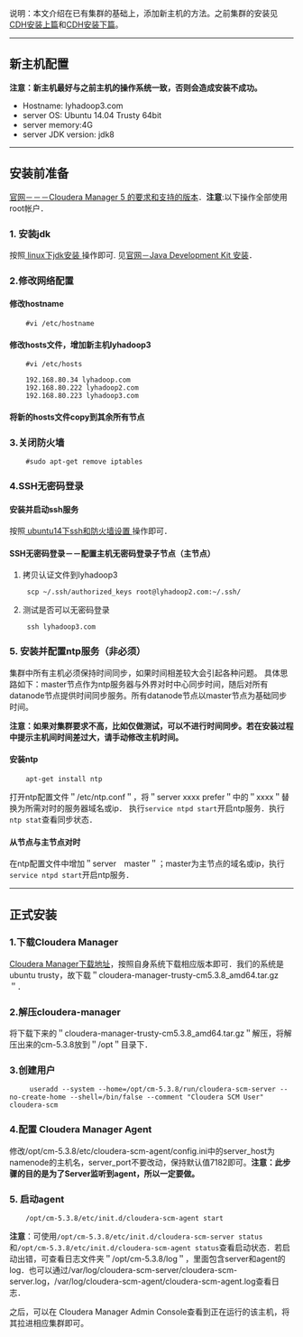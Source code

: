 

说明：本文介绍在已有集群的基础上，添加新主机的方法。之前集群的安装见[CDH安装上篇]()和[CDH安装下篇]()。

---
## 新主机配置

**注意：新主机最好与之前主机的操作系统一致，否则会造成安装不成功。**
+ Hostname: lyhadoop3.com
+ server OS: Ubuntu 14.04 Trusty 64bit
+ server memory:4G
+ server JDK version: jdk8

---
## 安装前准备

[官网－－－Cloudera Manager 5 的要求和支持的版本](http://www.cloudera.com/content/cloudera/zh-CN/documentation/core/v5-3-x/topics/cm_ig_cm_requirements.html)．**注意**:以下操作全部使用root帐户．

### 1. 安装jdk
按照[ linux下jdk安装 ](http://blog.csdn.net/u012948976/article/details/49700227)操作即可. 见[官网－Java Development Kit 安装](http://www.cloudera.com/content/cloudera/zh-CN/documentation/core/v5-3-x/topics/cdh_ig_jdk_installation.html)．

### 2.修改网络配置

#### 修改hostname

        #vi /etc/hostname

#### 修改hosts文件，增加新主机lyhadoop3

        #vi /etc/hosts

        192.168.80.34 lyhadoop.com
        192.168.80.222 lyhadoop2.com
        192.168.80.223 lyhadoop3.com


#### 将新的hosts文件copy到其余所有节点

### 3.关闭防火墙
        #sudo apt-get remove iptables

### 4.SSH无密码登录

#### 安装并启动ssh服务
按照[ ubuntu14下ssh和防火墙设置 ](http://blog.csdn.net/u012948976/article/details/49700703)操作即可．


#### SSH无密码登录－－配置主机无密码登录子节点（主节点）


1. 拷贝认证文件到lyhadoop3

        scp ~/.ssh/authorized_keys root@lyhadoop2.com:~/.ssh/

2. 测试是否可以无密码登录

        ssh lyhadoop3.com

### 5. 安装并配置ntp服务（非必须）
集群中所有主机必须保持时间同步，如果时间相差较大会引起各种问题。 具体思路如下：master节点作为ntp服务器与外界对时中心同步时间，随后对所有datanode节点提供时间同步服务。所有datanode节点以master节点为基础同步时间。

**注意：如果对集群要求不高，比如仅做测试，可以不进行时间同步。若在安装过程中提示主机间时间差过大，请手动修改主机时间。**

#### 安装ntp

        apt-get install ntp


打开ntp配置文件＂/etc/ntp.conf＂，将＂server xxxx prefer＂中的＂xxxx＂替换为所需对时的服务器域名或ip．
执行`service ntpd start`开启ntp服务．执行`ntp stat`查看同步状态．


#### 从节点与主节点对时

在ntp配置文件中增加＂server　master＂；master为主节点的域名或ip，执行`service ntpd start`开启ntp服务．


---
## 正式安装

### 1.下载Cloudera Manager
[Cloudera Manager下载地址](http://archive-primary.cloudera.com/cm5/cm/5/)，按照自身系统下载相应版本即可．我们的系统是ubuntu trusty，故下载＂cloudera-manager-trusty-cm5.3.8_amd64.tar.gz＂．


### 2.解压cloudera-manager

将下载下来的＂cloudera-manager-trusty-cm5.3.8_amd64.tar.gz＂解压，将解压出来的cm-5.3.8放到＂/opt＂目录下．

### 3.创建用户

         useradd --system --home=/opt/cm-5.3.8/run/cloudera-scm-server --no-create-home --shell=/bin/false --comment "Cloudera SCM User" cloudera-scm

### 4.配置 Cloudera Manager Agent

修改/opt/cm-5.3.8/etc/cloudera-scm-agent/config.ini中的server_host为namenode的主机名，server_port不要改动，保持默认值7182即可。**注意：此步骤的目的是为了Server监听到agent，所以一定要做。**

### 5. 启动agent

        /opt/cm-5.3.8/etc/init.d/cloudera-scm-agent start

**注意**：可使用`/opt/cm-5.3.8/etc/init.d/cloudera-scm-server status`和`/opt/cm-5.3.8/etc/init.d/cloudera-scm-agent status`查看启动状态．若启动出错，可查看日志文件夹＂/opt/cm-5.3.8/log＂，里面包含server和agent的log．也可以通过/var/log/cloudera-scm-server/cloudera-scm-server.log，/var/log/cloudera-scm-agent/cloudera-scm-agent.log查看日志．

之后，可以在 Cloudera Manager Admin Console查看到正在运行的该主机，将其拉进相应集群即可。


